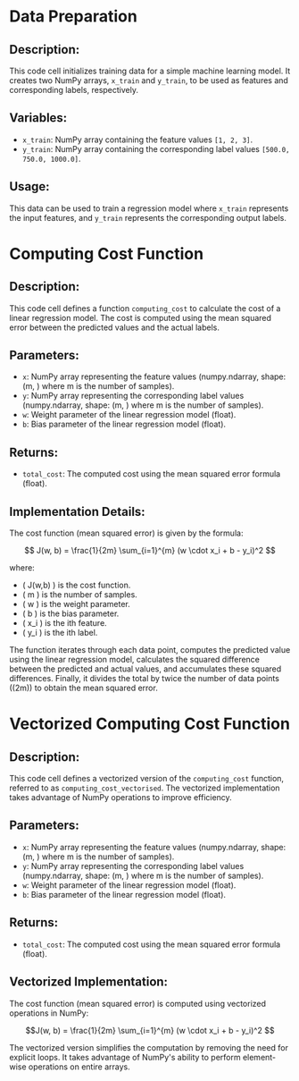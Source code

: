 # Data Preparation

## Description:
This code cell initializes training data for a simple machine learning model. It creates two NumPy arrays, `x_train` and `y_train`, to be used as features and corresponding labels, respectively.

## Variables:
- `x_train`: NumPy array containing the feature values `[1, 2, 3]`.
- `y_train`: NumPy array containing the corresponding label values `[500.0, 750.0, 1000.0]`.

## Usage:
This data can be used to train a regression model where `x_train` represents the input features, and `y_train` represents the corresponding output labels.


# Computing Cost Function

## Description:
This code cell defines a function `computing_cost` to calculate the cost of a linear regression model. The cost is computed using the mean squared error between the predicted values and the actual labels.

## Parameters:
- `x`: NumPy array representing the feature values (numpy.ndarray, shape: (m, ) where m is the number of samples).
- `y`: NumPy array representing the corresponding label values (numpy.ndarray, shape: (m, ) where m is the number of samples).
- `w`: Weight parameter of the linear regression model (float).
- `b`: Bias parameter of the linear regression model (float).

## Returns:
- `total_cost`: The computed cost using the mean squared error formula (float).

## Implementation Details:
The cost function (mean squared error) is given by the formula:

$$ J(w, b) = \frac{1}{2m} \sum_{i=1}^{m} (w \cdot x_i + b - y_i)^2 $$

where:
- \( J(w,b) \) is the cost function.
- \( m \) is the number of samples.
- \( w \) is the weight parameter.
- \( b \) is the bias parameter.
- \( x_i \) is the ith feature.
- \( y_i \) is the ith label.

The function iterates through each data point, computes the predicted value using the linear regression model, calculates the squared difference between the predicted and actual values, and accumulates these squared differences. Finally, it divides the total by twice the number of data points (\(2m\)) to obtain the mean squared error.

# Vectorized Computing Cost Function

## Description:
This code cell defines a vectorized version of the `computing_cost` function, referred to as `computing_cost_vectorised`. The vectorized implementation takes advantage of NumPy operations to improve efficiency.

## Parameters:
- `x`: NumPy array representing the feature values (numpy.ndarray, shape: (m, ) where m is the number of samples).
- `y`: NumPy array representing the corresponding label values (numpy.ndarray, shape: (m, ) where m is the number of samples).
- `w`: Weight parameter of the linear regression model (float).
- `b`: Bias parameter of the linear regression model (float).

## Returns:
- `total_cost`: The computed cost using the mean squared error formula (float).

## Vectorized Implementation:
The cost function (mean squared error) is computed using vectorized operations in NumPy:

$$J(w, b) = \frac{1}{2m} \sum_{i=1}^{m} (w \cdot x_i + b - y_i)^2 $$

The vectorized version simplifies the computation by removing the need for explicit loops. It takes advantage of NumPy's ability to perform element-wise operations on entire arrays.



